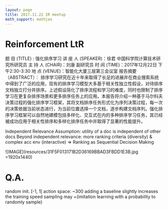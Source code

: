 ```yaml
---
layout: page
title: 2017.11.22 IR meetup
math_support: mathjax
---
```



# Reinforcement LtR

题 目 (TITLE) : 强化排序学习
讲 座 人 (SPEAKER)：徐君  中国科学院计算技术研究所研究员
主 持 人 (CHAIR)：刘康  副研究员
时 间 (TIME)：2017年12月22日 下午2:30-3:30
地 点 (VENUE)：智能化大厦三层第三会议室
报告摘要（ABSTRACT）：
排序学习研究在近十年来取得了长足的进展并在商业搜索系统中得到了广泛的应用，现有的排序学习模型大多基于相关性独立性假设，对待排序文档独立打分并排序。上述假设简化了排序流程和学习的难度，同时也限制了排序学习在更复杂排序场景和更多排序任务上的应用。本报告将介绍一种基于马尔科夫决策过程的强化排序学习框架，其将文档排序任务形式化为序列决策过程，每一次的决策依据当前状态进行，为当前位置选择一个文档，逐步构建文档序列。强化排序学习框架可以自然地建模包括多样化、交互式在内的多种排序学习任务，其已经被成功应用于相关性排序和多样化排序任务中并取得了显著的性能提升。

Independent Relevance Assumption: utility of a doc is independent of other docs
Beyond independent relevance: more ranking criteria (diversity) & complex acc env (interactive)
=> Ranking as Sequential Decision Making

![IMAGE](resources/31F5F013171B2D36169BBAD3FBDD1E3B.jpg =1920x1440)

# Q.A.

random init. [-1, 1]
action space: ~300
adding a baseline slightly increases the training speed
sampling may +(imitation learning with a probability to randomly sample)





